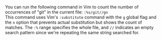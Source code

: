 You can run the following command in Vim to count the number of occurrences of "git" in the current file:
```:%s/git//gn```<br>
This command uses Vim's ```:substitute``` command with the ```g``` global flag and the ```n``` option that prevents actual substitution but shows the count of matches. The ```:%``` range specifies the whole file, and ```//``` indicates an empty search pattern since we're repeating the same string searched for.
